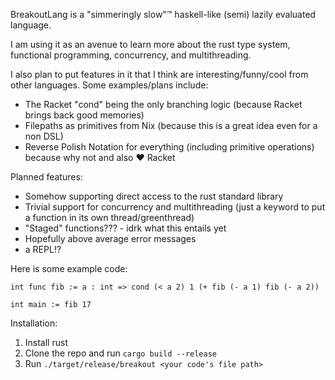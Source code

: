 BreakoutLang is a "simmeringly slow"™ haskell-like (semi) lazily evaluated language.

I am using it as an avenue to learn more about the rust type system, functional programming, concurrency, and multithreading.

I also plan to put features in it that I think are interesting/funny/cool from other languages. Some examples/plans include:

- The Racket "cond" being the only branching logic (because Racket brings back good memories)
- Filepaths as primitives from Nix (because this is a great idea even for a non DSL)
- Reverse Polish Notation for everything (including primitive operations) because why not and also ♥ Racket 

Planned features:

- Somehow supporting direct access to the rust standard library
- Trivial support for concurrency and multithreading (just a keyword to put a function in its own thread/greenthread)
- "Staged" functions??? - idrk what this entails yet
- Hopefully above average error messages 
- a REPL!?

Here is some example code:

```
int func fib := a : int => cond (< a 2) 1 (+ fib (- a 1) fib (- a 2))

int main := fib 17 
```

Installation:

1. Install rust
2. Clone the repo and run `cargo build --release`
3. Run `./target/release/breakout <your code's file path>`
